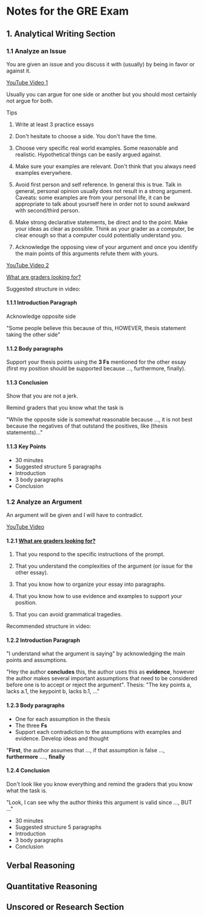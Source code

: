 # Notes for the GRE Exam

## 1. Analytical Writing Section

### 1.1 Analyze an Issue

You are given an issue and you discuss it with (usually) by being in favor or against it.

[YouTube Video 1][1]

Usually you can argue for one side or another but you should most certainly not argue for both.

Tips

1. Write at least 3 practice essays

2. Don't hesitate to choose a side. You don't have the time.

3. Choose very specific real world examples. Some reasonable and realistic. Hypothetical things can be easily argued against.

4. Make sure your examples are relevant. Don't think that you always need examples everywhere.

5. Avoid first person and self reference. In general this is true. Talk in general, personal opinion usually does not result in a strong argument. Caveats: some examples are from your personal life, it can be appropriate to talk about yourself here in order not to sound awkward with second/third person.

6. Make strong declarative statements, be direct and to the point. Make your ideas as clear as possible. Think as your grader as a computer, be clear enough so that a computer could potentially understand you.

7. Acknowledge the opposing view of your argument and once you identify the main points of this arguments refute them with yours.

[YouTube Video 2][3]

[What are graders looking for?](#graders)

Suggested structure in video:

#### 1.1.1 Introduction Paragraph

Acknowledge opposite side

"Some people believe this because of this, HOWEVER, thesis statement taking the other side"

#### 1.1.2 Body paragraphs

Support your thesis points using the **3 Fs** mentioned for the other essay (first my position should be supported because ..., furthermore, finally).

#### 1.1.3 Conclusion

Show that you are not a jerk.

Remind graders that you know what the task is

"While the opposite side is somewhat reasonable because ..., it is not best because the negatives of that outstand the positives, like (thesis statements)..."

#### 1.1.3 Key Points

<ul>
    <li>30 minutes</li>
    <li>Suggested structure 5 paragraphs</li>
    <li>Introduction</li>
    <li>3 body paragraphs</li>
    <li>Conclusion</li>
</ul>

### 1.2 Analyze an Argument

An argument will be given and I will have to contradict.

[YouTube Video][2]

#### 1.2.1 <a name="graders" href="javascript:;">What are graders looking for?</a>

1. That you respond to the specific instructions of the prompt.

2. That you understand the complexities of the argument (or issue for the other essay).

3. That you know how to organize your essay into paragraphs.

4. That you know how to use evidence and examples to support your position.

5. That you can avoid grammatical tragedies.

Recommended structure in video:

#### 1.2.2 Introduction Paragraph

"I understand what the argument is saying" by acknowledging the main points and assumptions.

"Hey the author **concludes** this, the author uses this as **evidence**, however the author makes several important assumptions that need to be considered before one is to accept or reject the argument". Thesis: "The key points a, lacks a.1, the keypoint b, lacks b.1, ..."

#### 1.2.3 Body paragraphs

- One for each assumption in the thesis
- The three **Fs**
- Support each contradiction to the assumptions with examples and evidence. Develop ideas and thought

"**First**, the author assumes that ..., if that assumption is false ..., **furthermore** ...., **finally**

#### 1.2.4 Conclusion

Don't look like you know everything and remind the graders that you know what the task is.

"Look, I can see why the author thinks this argument is valid since ..., BUT ..."

<ul>
    <li>30 minutes</li>
    <li>Suggested structure 5 paragraphs</li>
    <li>Introduction</li>
    <li>3 body paragraphs</li>
    <li>Conclusion</li>
</ul>

## Verbal Reasoning

## Quantitative Reasoning

## Unscored or Research Section

[//]: # (References)
[1]: https://www.youtube.com/watch?v=m1iVFCjzVN0 (Issue Essay)
[2]: https://www.youtube.com/watch?v=qRj0CAiIehs&ab_channel=KaplanPrepforGradSchoolKaplanPrepforGradSchoolVerified (Argument Essay)
[3]: https://www.youtube.com/watch?v=XlbONynoJ0M&ab_channel=KaplanPrepforGradSchoolKaplanPrepforGradSchoolVerified (Issue essay 2)

